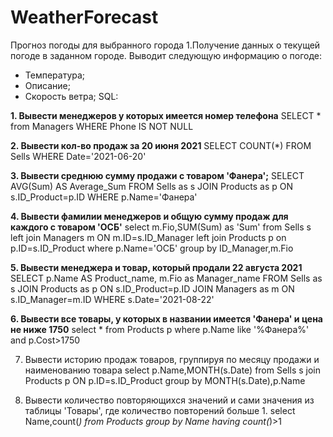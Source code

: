 # WeatherForecast
Прогноз погоды для выбранного города
1.Получение данных о текущей погоде в заданном городе.
Выводит следующую информацию о погоде:
- Температура;
- Описание;
- Скорость ветра;
SQL:


**1. Вывести менеджеров у которых имеется номер телефона** 
SELECT * from Managers WHERE Phone IS NOT NULL


**2. Вывести кол-во продаж за 20 июня 2021**
SELECT COUNT(*) FROM Sells WHERE Date='2021-06-20'


**3. Вывести среднюю сумму продажи с товаром 'Фанера';**
SELECT AVG(Sum) AS Average_Sum 
FROM Sells as s
JOIN Products as p
ON s.ID_Product=p.ID
WHERE p.Name='Фанера'


**4. Вывести фамилии менеджеров и общую сумму продаж для
каждого с товаром 'ОСБ'**
select m.Fio,SUM(Sum) as 'Sum'
from Sells s
left join Managers m
ON m.ID=s.ID_Manager
left join Products p
on p.ID=s.ID_Product
where p.Name='ОСБ'
group by ID_Manager,m.Fio



**5. Вывести менеджера и товар, который продали 22 августа 2021**
SELECT p.Name AS Product_name,
m.Fio as Manager_name
FROM Sells as s
JOIN Products as p
ON s.ID_Product=p.ID
JOIN Managers as m
ON s.ID_Manager=m.ID
WHERE s.Date='2021-08-22'


**6. Вывести все товары, у которых в названии имеется 'Фанера' и
цена не ниже 1750**
select * 
from Products p
where p.Name like '%Фанера%'
and p.Cost>1750

7. Вывести историю продаж товаров, группируя по месяцу продажи
и наименованию товара
select p.Name,MONTH(s.Date)
from Sells s
join Products p
ON p.ID=s.ID_Product
group by MONTH(s.Date),p.Name


8. Вывести количество повторяющихся значений и сами значения
из таблицы 'Товары', где количество повторений больше 1.
select Name,count(*)
from Products
group by Name
having count(*)>1
